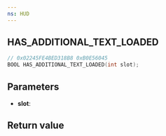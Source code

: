 ```yaml
---
ns: HUD
---
```

## HAS_ADDITIONAL_TEXT_LOADED

```c
// 0x02245FE4BED318B8 0xB0E56045
BOOL HAS_ADDITIONAL_TEXT_LOADED(int slot);
```


## Parameters
* **slot**: 

## Return value
